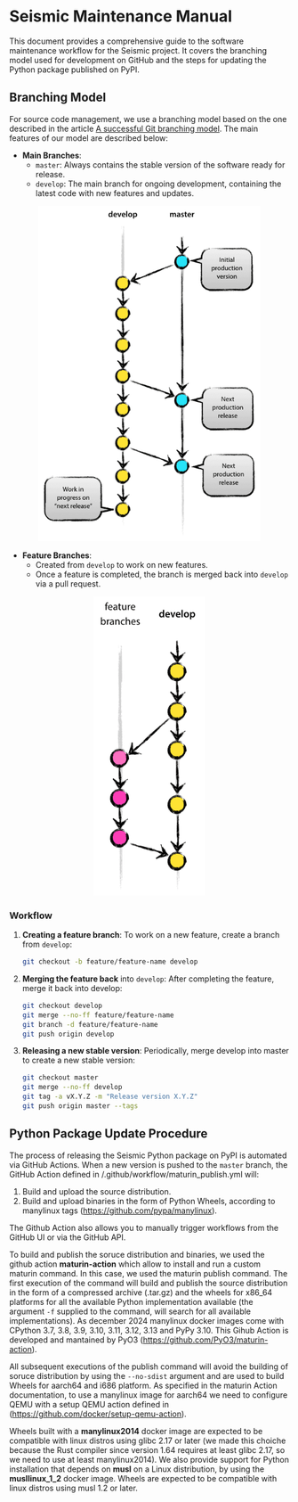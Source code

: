 # Seismic Maintenance Manual
This document provides a comprehensive guide to the software maintenance workflow for the Seismic project. It covers the branching model used for development on GitHub and the steps for updating the Python package published on PyPI.

## Branching Model
For source code management, we use a branching model based on the one described in the article [A successful Git branching model](https://nvie.com/posts/a-successful-git-branching-model/).
The main features of our model are described below:
- **Main Branches**:
  - `master`: Always contains the stable version of the software ready for release.
  - `develop`: The main branch for ongoing development, containing the latest code with new features and updates.
<p align="center">
    <img width="400px" src="imgs/main_branches.png"/>
</p>

- **Feature Branches**:
  - Created from `develop` to work on new features.
  - Once a feature is completed, the branch is merged back into `develop` via a pull request.
<p align="center">
    <img width="200px" src="imgs/feature_branches.png"/>
</p>


### Workflow

1. **Creating a feature branch**:
   To work on a new feature, create a branch from `develop`:
   ```bash
   git checkout -b feature/feature-name develop
   ```
2. **Merging the feature back** into `develop`: 
    After completing the feature, merge it back into develop:
    ```bash
    git checkout develop
    git merge --no-ff feature/feature-name
    git branch -d feature/feature-name
    git push origin develop
    ```
3. **Releasing a new stable version**: 
    Periodically, merge develop into master to create a new stable version:
    ```bash
    git checkout master
    git merge --no-ff develop
    git tag -a vX.Y.Z -m "Release version X.Y.Z"
    git push origin master --tags
    ```


## Python Package Update Procedure
The process of releasing the Seismic Python package on PyPI is automated via GitHub Actions.
When a new version is pushed to the `master` branch, the GitHub Action defined in /.github/workflow/maturin_publish.yml will:
1. Build and upload the source distribution.
2. Build and upload binaries in the form of Python Wheels, according to manylinux tags (https://github.com/pypa/manylinux).  
 
The Github Action also allows you to manually trigger workflows from the GitHub UI or via the GitHub API.

To build and publish the soruce distribution and binaries, we used the github action **maturin-action** which allow to install and run a custom maturin command. In this case, we used the maturin publish command. The first execution of the command will build and publish the source distribution in the form of a compressed archive (.tar.gz) and the wheels for x86_64 platforms for all the available Python implementation available (the argument `-f` supplied to the command, will search for all available implementations). As december 2024 manylinux docker images come with CPython 3.7, 3.8, 3.9, 3.10, 3.11, 3.12, 3.13 and PyPy 3.10. This Gihub Action is developed and mantained by PyO3 (https://github.com/PyO3/maturin-action).

All subsequent executions of the publish command will avoid the building of soruce distribution by using the `--no-sdist` argument and are used to build Wheels for aarch64 and i686 platform.
As specified in the maturin Action documentation, to use a manylinux image for aarch64 we need to configure QEMU with a setup QEMU action defined in (https://github.com/docker/setup-qemu-action).

Wheels built with a **manylinux2014** docker image are expected to be compatible with linux distros using glibc 2.17 or later (we made this choiche because the Rust compiler since version 1.64 requires at least glibc 2.17, so we need to use at least manylinux2014).
We also provide support for Python installation that depends on **musl** on a Linux distribution, by using the **musllinux_1_2** docker image. Wheels are expected to be compatible with linux distros using musl 1.2 or later.